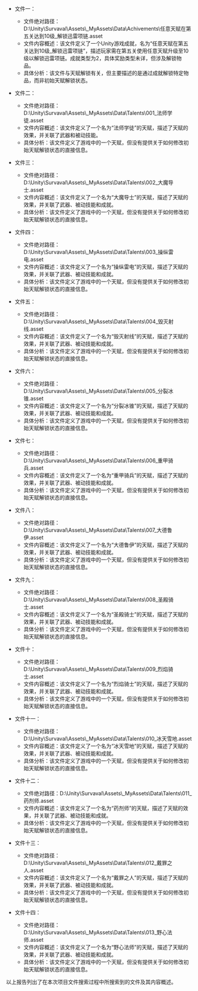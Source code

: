 * 文件一：
    * 文件绝对路径：D:\\Unity\\Survaval\\Assets\\_MyAssets\\Data\\Achivements\\任意天赋在第五关达到10级_解锁迅雷项链.asset
    * 文件内容概述：该文件定义了一个Unity游戏成就，名为“任意天赋在第五关达到10级_解锁迅雷项链”，描述玩家需在第五关使用任意天赋升级至10级以解锁迅雷项链。成就类型为2，具体奖励类型未详，但涉及解锁物品。
    * 具体分析：该文件与天赋解锁有关，但主要描述的是通过成就解锁特定物品，而非初始天赋解锁状态。

* 文件二：
    * 文件绝对路径：D:\\Unity\\Survaval\\Assets\\_MyAssets\\Data\\Talents\\001_法师学徒.asset
    * 文件内容概述：该文件定义了一个名为“法师学徒”的天赋，描述了天赋的效果，并关联了武器和被动技能。
    * 具体分析：该文件定义了游戏中的一个天赋，但没有提供关于如何修改初始天赋解锁状态的直接信息。

* 文件三：
    * 文件绝对路径：D:\\Unity\\Survaval\\Assets\\_MyAssets\\Data\\Talents\\002_大魔导士.asset
    * 文件内容概述：该文件定义了一个名为“大魔导士”的天赋，描述了天赋的效果，并关联了武器、被动技能和成就。
    * 具体分析：该文件定义了游戏中的一个天赋，但没有提供关于如何修改初始天赋解锁状态的直接信息。

* 文件四：
    * 文件绝对路径：D:\\Unity\\Survaval\\Assets\\_MyAssets\\Data\\Talents\\003_操纵雷电.asset
    * 文件内容概述：该文件定义了一个名为“操纵雷电”的天赋，描述了天赋的效果，并关联了武器、被动技能和成就。
    * 具体分析：该文件定义了游戏中的一个天赋，但没有提供关于如何修改初始天赋解锁状态的直接信息。

* 文件五：
    * 文件绝对路径：D:\\Unity\\Survaval\\Assets\\_MyAssets\\Data\\Talents\\004_毁灭射线.asset
    * 文件内容概述：该文件定义了一个名为“毁灭射线”的天赋，描述了天赋的效果，并关联了武器、被动技能和成就。
    * 具体分析：该文件定义了游戏中的一个天赋，但没有提供关于如何修改初始天赋解锁状态的直接信息。

* 文件六：
    * 文件绝对路径：D:\\Unity\\Survaval\\Assets\\_MyAssets\\Data\\Talents\\005_分裂冰锥.asset
    * 文件内容概述：该文件定义了一个名为“分裂冰锥”的天赋，描述了天赋的效果，并关联了武器、被动技能和成就。
    * 具体分析：该文件定义了游戏中的一个天赋，但没有提供关于如何修改初始天赋解锁状态的直接信息。

* 文件七：
    * 文件绝对路径：D:\\Unity\\Survaval\\Assets\\_MyAssets\\Data\\Talents\\006_重甲骑兵.asset
    * 文件内容概述：该文件定义了一个名为“重甲骑兵”的天赋，描述了天赋的效果，并关联了武器、被动技能和成就。
    * 具体分析：该文件定义了游戏中的一个天赋，但没有提供关于如何修改初始天赋解锁状态的直接信息。

* 文件八：
    * 文件绝对路径：D:\\Unity\\Survaval\\Assets\\_MyAssets\\Data\\Talents\\007_大德鲁伊.asset
    * 文件内容概述：该文件定义了一个名为“大德鲁伊”的天赋，描述了天赋的效果，并关联了武器、被动技能和成就。
    * 具体分析：该文件定义了游戏中的一个天赋，但没有提供关于如何修改初始天赋解锁状态的直接信息。

* 文件九：
    * 文件绝对路径：D:\\Unity\\Survaval\\Assets\\_MyAssets\\Data\\Talents\\008_圣殿骑士.asset
    * 文件内容概述：该文件定义了一个名为“圣殿骑士”的天赋，描述了天赋的效果，并关联了武器、被动技能和成就。
    * 具体分析：该文件定义了游戏中的一个天赋，但没有提供关于如何修改初始天赋解锁状态的直接信息。

* 文件十：
    * 文件绝对路径：D:\\Unity\\Survaval\\Assets\\_MyAssets\\Data\\Talents\\009_烈焰骑士.asset
    * 文件内容概述：该文件定义了一个名为“烈焰骑士”的天赋，描述了天赋的效果，并关联了武器、被动技能和成就。
    * 具体分析：该文件定义了游戏中的一个天赋，但没有提供关于如何修改初始天赋解锁状态的直接信息。

* 文件十一：
    * 文件绝对路径：D:\\Unity\\Survaval\\Assets\\_MyAssets\\Data\\Talents\\010_冰天雪地.asset
    * 文件内容概述：该文件定义了一个名为“冰天雪地”的天赋，描述了天赋的效果，并关联了武器、被动技能和成就。
    * 具体分析：该文件定义了游戏中的一个天赋，但没有提供关于如何修改初始天赋解锁状态的直接信息。

* 文件十二：
    * 文件绝对路径：D:\\Unity\\Survaval\\Assets\\_MyAssets\\Data\\Talents\\011_药剂师.asset
    * 文件内容概述：该文件定义了一个名为“药剂师”的天赋，描述了天赋的效果，并关联了武器、被动技能和成就。
    * 具体分析：该文件定义了游戏中的一个天赋，但没有提供关于如何修改初始天赋解锁状态的直接信息。

* 文件十三：
    * 文件绝对路径：D:\\Unity\\Survaval\\Assets\\_MyAssets\\Data\\Talents\\012_戴罪之人.asset
    * 文件内容概述：该文件定义了一个名为“戴罪之人”的天赋，描述了天赋的效果，并关联了武器、被动技能和成就。
    * 具体分析：该文件定义了游戏中的一个天赋，但没有提供关于如何修改初始天赋解锁状态的直接信息。

* 文件十四：
    * 文件绝对路径：D:\\Unity\\Survaval\\Assets\\_MyAssets\\Data\\Talents\\013_野心法师.asset
    * 文件内容概述：该文件定义了一个名为“野心法师”的天赋，描述了天赋的效果，并关联了武器、被动技能和成就。
    * 具体分析：该文件定义了游戏中的一个天赋，但没有提供关于如何修改初始天赋解锁状态的直接信息。

以上报告列出了在本次项目文件搜索过程中所搜索到的文件及其内容概述。